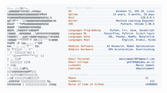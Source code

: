 <picture>
  <source srcset="https://raw.githubusercontent.com/mmazinjameel/mmazinjameel/main/dark_mode.svg?v=1756923272" media="(prefers-color-scheme: dark)">
  <img src="https://raw.githubusercontent.com/mmazinjameel/mmazinjameel/main/light_mode.svg?v=1756923272">
</picture>
